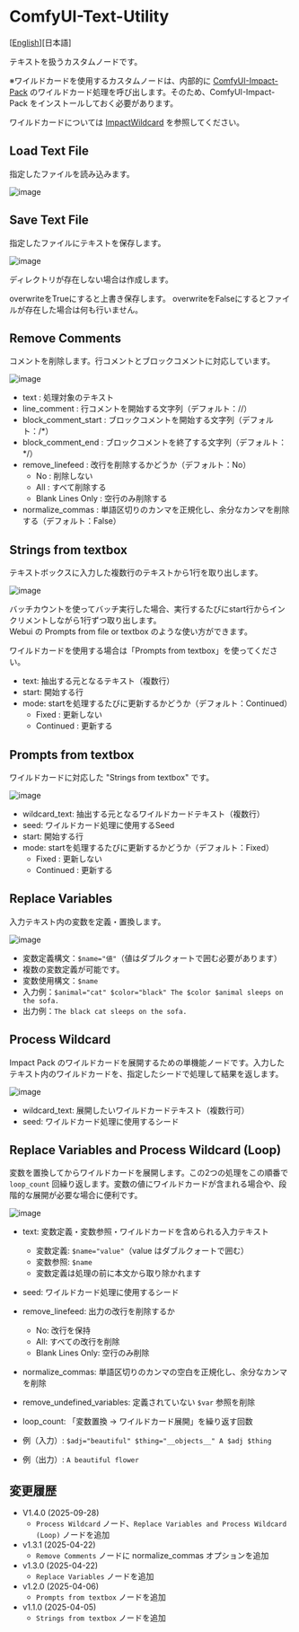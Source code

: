 # ComfyUI-Text-Utility

[<a href="README.md">English</a>][日本語]

テキストを扱うカスタムノードです。

※ワイルドカードを使用するカスタムノードは、内部的に [ComfyUI-Impact-Pack](https://github.com/ltdrdata/ComfyUI-Impact-Pack) のワイルドカード処理を呼び出します。そのため、ComfyUI-Impact-Pack をインストールしておく必要があります。

ワイルドカードについては [ImpactWildcard](https://github.com/ltdrdata/ComfyUI-extension-tutorials/blob/Main/ComfyUI-Impact-Pack/tutorial/ImpactWildcard.md) を参照してください。

## Load Text File

指定したファイルを読み込みます。

![image](https://github.com/user-attachments/assets/4add098e-c33f-4657-9d15-e7f0955138d9)

## Save Text File

指定したファイルにテキストを保存します。

![image](https://github.com/user-attachments/assets/c0a838ef-8b87-4ecb-a0f9-be2a8dcbc99b)

ディレクトリが存在しない場合は作成します。

overwriteをTrueにすると上書き保存します。
overwriteをFalseにするとファイルが存在した場合は何も行いません。

## Remove Comments

コメントを削除します。行コメントとブロックコメントに対応しています。

![image](https://github.com/user-attachments/assets/01198159-ecbf-4641-9b05-b36190c531ba)

- text : 処理対象のテキスト
- line_comment : 行コメントを開始する文字列（デフォルト：//）
- block_comment_start : ブロックコメントを開始する文字列（デフォルト：/*）
- block_comment_end : ブロックコメントを終了する文字列（デフォルト：*/）
- remove_linefeed : 改行を削除するかどうか（デフォルト：No）
  - No : 削除しない
  - All : すべて削除する
  - Blank Lines Only : 空行のみ削除する
- normalize_commas : 単語区切りのカンマを正規化し、余分なカンマを削除する（デフォルト：False）

## Strings from textbox

テキストボックスに入力した複数行のテキストから1行を取り出します。

![image](https://github.com/user-attachments/assets/a576e017-73aa-4eae-a9c7-af888b90b35c)

バッチカウントを使ってバッチ実行した場合、実行するたびにstart行からインクリメントしながら1行ずつ取り出します。  
Webui の Prompts from file or textbox のような使い方ができます。

ワイルドカードを使用する場合は「Prompts from textbox」を使ってください。

- text: 抽出する元となるテキスト（複数行）
- start: 開始する行
- mode: startを処理するたびに更新するかどうか（デフォルト：Continued）
  - Fixed : 更新しない
  - Continued : 更新する

## Prompts from textbox

ワイルドカードに対応した "Strings from textbox" です。

![image](https://github.com/user-attachments/assets/8b34b576-c27e-4c68-9ec7-81caa52ae611)


- wildcard_text: 抽出する元となるワイルドカードテキスト（複数行）
- seed: ワイルドカード処理に使用するSeed
- start: 開始する行
- mode: startを処理するたびに更新するかどうか（デフォルト：Fixed）
  - Fixed : 更新しない
  - Continued : 更新する

## Replace Variables

入力テキスト内の変数を定義・置換します。

![image](https://github.com/user-attachments/assets/87debebe-baac-46f7-ae8b-de2bc3124f3e)

- 変数定義構文：`$name="値"`（値はダブルクォートで囲む必要があります）
- 複数の変数定義が可能です。
- 変数使用構文：`$name`
- 入力例：`$animal="cat" $color="black" The $color $animal sleeps on the sofa.`
- 出力例：`The black cat sleeps on the sofa.`


## Process Wildcard

Impact Pack のワイルドカードを展開するための単機能ノードです。入力したテキスト内のワイルドカードを、指定したシードで処理して結果を返します。

![image](https://github.com/user-attachments/assets/8443325d-b228-4a39-a8c6-55c23c6910ed)

- wildcard_text: 展開したいワイルドカードテキスト（複数行可）
- seed: ワイルドカード処理に使用するシード

## Replace Variables and Process Wildcard (Loop)

変数を置換してからワイルドカードを展開します。この2つの処理をこの順番で `loop_count` 回繰り返します。変数の値にワイルドカードが含まれる場合や、段階的な展開が必要な場合に便利です。

![image](https://github.com/user-attachments/assets/77c83b87-d2b6-4c4b-91cb-199fce2cec52)

- text: 変数定義・変数参照・ワイルドカードを含められる入力テキスト
  - 変数定義: `$name="value"`（value はダブルクォートで囲む）
  - 変数参照: `$name`
  - 変数定義は処理の前に本文から取り除かれます
- seed: ワイルドカード処理に使用するシード
- remove_linefeed: 出力の改行を削除するか
  - No: 改行を保持
  - All: すべての改行を削除
  - Blank Lines Only: 空行のみ削除
- normalize_commas: 単語区切りのカンマの空白を正規化し、余分なカンマを削除
- remove_undefined_variables: 定義されていない `$var` 参照を削除
- loop_count: 「変数置換 → ワイルドカード展開」を繰り返す回数

- 例（入力）: `$adj="beautiful" $thing="__objects__" A $adj $thing`
- 例（出力）: `A beautiful flower`

## 変更履歴

- V1.4.0 (2025-09-28)
  - `Process Wildcard` ノード、`Replace Variables and Process Wildcard (Loop)` ノードを追加
- v1.3.1 (2025-04-22)
  - `Remove Comments` ノードに normalize_commas オプションを追加
- v1.3.0 (2025-04-22)
  - `Replace Variables` ノードを追加
- v1.2.0 (2025-04-06)
  - `Prompts from textbox` ノードを追加
- v1.1.0 (2025-04-05)
  - `Strings from textbox` ノードを追加
